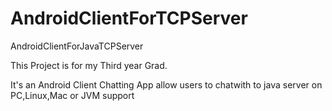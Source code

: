 AndroidClientForTCPServer
=========================

AndroidClientForJavaTCPServer

This Project is for my Third year Grad.

It's an Android Client Chatting App allow users to chatwith to java server on PC,Linux,Mac or JVM support
